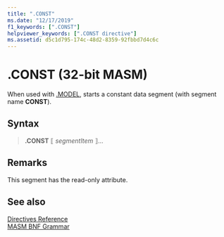 ```yaml
---
title: ".CONST"
ms.date: "12/17/2019"
f1_keywords: [".CONST"]
helpviewer_keywords: [".CONST directive"]
ms.assetid: d5c1d795-174c-48d2-8359-92fbbd7d4c6c
---
```

# .CONST (32-bit MASM)

When used with [.MODEL](dot-model.md), starts a constant data segment (with segment name **CONST**).

## Syntax

> **.CONST**
> ⟦ *segmentItem* ⟧...

## Remarks

This segment has the read-only attribute.

## See also

[Directives Reference](directives-reference.md)\
[MASM BNF Grammar](masm-bnf-grammar.md)
